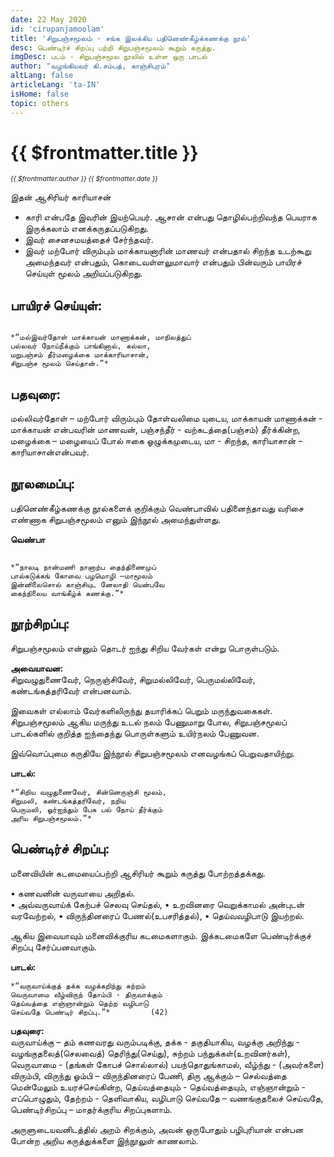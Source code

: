 ```yaml
---
date: 22 May 2020
id: 'cirupanjamoolam'
title: 'சிறுபஞ்சமூலம் - சங்க இலக்கிய பதினெண்கீழ்க்கணக்கு நூல்'
desc: பெண்டிர்ச் சிறப்பு பற்றி சிறுபஞ்சமூலம் கூறும் கருத்து.
imgDesc: படம் - சிறுபஞ்சமூல நூலில் உள்ள ஒரு பாடல்
author: "வழங்கியவர் கி.சம்பத், காஞ்சிபுரம்"
altLang: false
articleLang: 'ta-IN'
isHome: false
topic: others
---
```


<altLang />

# {{ $frontmatter.title }}
<i style="font-size: 0.75em;"> {{ $frontmatter.author }} {{ $frontmatter.date }} </i>

இதன் ஆசிரியர் காரியாசன்

* காரி என்பதே இவரின் இயற்பெயர். ஆசான் என்பது தொழில்பற்றிவந்த பெயராக இருக்கலாம் எனக்கருதப்படுகிறது. 
* இவர் சைனசமயத்தைச் சேர்ந்தவர்.
* இவர் மற்போர் விரும்பும் மாக்காயனாரின் மாணவர் என்பதால் சிறந்த உடற்கூறு அமைந்தவர் என்பதும், கொடைவள்ளலுமாவார் என்பதும் பின்வரும் பாயிரச் செய்யுள் மூலம் அறியப்படுகிறது.

## பாயிரச் செய்யுள்:

```

*“மல்இவர்தோள் மாக்காயன் மாணாக்கன், மாநிலத்துப்  
பல்லவர் நோய்நீக்கும் பாங்கினால், கல்லா, 
மறுபஞ்சம் தீர்மழைக்கை மாக்காரியாசான், 
சிறுபஞ்ச மூலம் செய்தான்.”*

```

## பதவுரை: 

மல்லிவர்தோள் – மற்போர் விரும்பும் தோள்வலிமை யுடைய, 
மாக்காயன் மாணாக்கன்  - மாக்காயன் என்பவரின் மாணவன், 
பஞ்சந்தீர்  - வற்கடத்தை(பஞ்சம்) தீர்க்கின்ற, 
மழைக்கை – மழையைப் போல் ஈகை ஓழுக்கமுடைய, 
மா - சிறந்த, 
காரியாசான் –காரியாசான்என்பவர்.

## நூலமைப்பு:

பதினெண்கீழ்கணக்கு நூல்களைக் குறிக்கும் வெண்பாவில் பதினைந்தாவது வரிசை எண்ணாக சிறுபஞ்சமூலம் எனும் இந்நூல் அமைந்துள்ளது.

**வெண்பா**  

```

*“நாலடி நான்மணி நானாற்ப தைந்திணைமுப்  
பால்கடுக்கங் கோவை பழமொழி –மாமூலம்   
இன்னிலைசொல் காஞ்சியுட னேலாதி யென்பவே  
கைந்நிலைய வாங்கீழ்க் கணக்கு.”*

```

## நூற்சிறப்பு:

சிறுபஞ்சமூலம் என்னும் தொடர் ஐந்து சிறிய வேர்கள் என்று பொருள்படும்.   

**அவையாவன:**    
சிறுவழுதுணைவேர், நெருஞ்சிவேர், சிறுமல்லிவேர், பெருமல்லிவேர், கண்டங்கத்தரிவேர் என்பனவாம். 

இவைகள் எல்லாம் வேர்களிலிருந்து தயாரிக்கப் பெறும் மருந்துவகைகள். சிறுபஞ்சமூலம் ஆகிய மருந்து உடல் நலம் பேணுமாறு போல, 
சிறுபஞ்சமூலப் பாடல்களில் குறித்த ஐந்தைந்து பொருள்களும் உயிர்நலம் பேணுவன. 

இவ்வொப்புமை கருதியே இந்நூல் சிறுபஞ்சமூலம் எனவழங்கப் பெறுவதாயிற்று.

**பாடல்:**  

```
*“சிறிய வழுதுணைவேர், சின்னெருஞ்சி மூலம், 
சிறுமலி, கண்டங்கத்தரிவேர், நறிய  
பெருமலி, ஓர்ஐந்தும் பேசு பல் நோய் தீர்க்கும்  
அரிய சிறுபஞ்சமூலம்.”*
```
## பெண்டிர்ச் சிறப்பு:

மனைவியின் கடமையைப்பற்றி ஆசிரியர் கூறும் கருத்து போற்றத்தக்கது. 

•	கணவனின் வருவாயை அறிதல்.   
•	அவ்வருவாய்க் கேற்பச் செலவு செய்தல், 
•	உறவினரை வெறுக்காமல் அன்புடன் வரவேற்றல், 
•	விருந்தினரைப் பேணல்(உபசரித்தல்), 
•	தெய்வவழிபாடு இயற்றல்.  

ஆகிய இவையாவும் மனைவிக்குரிய கடமைகளாகும். இக்கடமைகளே பெண்டிர்க்குச் சிறப்பு சேர்ப்பனவாகும்.

**பாடல்:**  

```
*“வருவாய்க்குத் தக்க வழக்கறிந்து சுற்றம்  
வெருவாமை வீழ்விருந் தோம்பி - திருவாக்கும்  
தெய்வத்தை எஞ்ஞான்றும் தெற்ற வழிபாடு  
செய்வதே பெண்டிர் சிறப்பு.”* 		(42)          

```

**பதவுரை:**    
வருவாய்க்கு – தம் கணவரது வரும்படிக்கு, 
தக்க - தகுதியாகிய, 
வழக்கு அறிந்து - வழங்குதலைத்(செலவைத்) தெரிந்து(செய்து), சுற்றம் பந்துக்கள்(உறவினர்கள்), 
வெருவாமை - (தங்கள் கோபச் சொல்லால்) பயந்தொதுங்காமல், 
வீழ்ந்து - (அவர்களை) விரும்பி, 
விருந்து ஓம்பி – விருந்தினரைப் பேணி, 
திரு ஆக்கும் – செல்வத்தை மென்மேலும் உயரச்செய்கின்ற, 
தெய்வத்தையும் - தெய்வத்தையும், 
எஞ்ஞான்றும் - எப்பொழுதும், 
தேற்றம் - தெளிவாகிய, 
வழிபாடு செய்வதே – வணங்குதலைச் செய்வதே, 
பெண்டிர்சிறப்பு – மாதர்க்குரிய சிறப்புகளாம்.  

அருளுடையவனிடத்தில் அறம் சிறக்கும், அவன் ஒருபோதும் பழிபுரியான் என்பன போன்ற அறிய கருத்துக்களை இந்நூலுள் காணலாம்.

<style>

</style>

